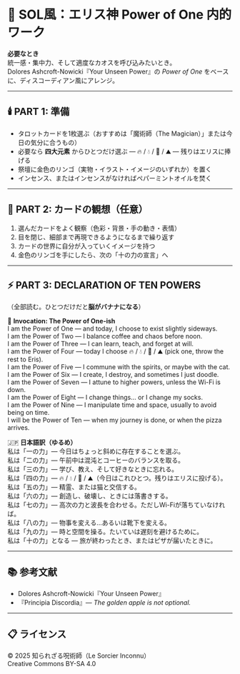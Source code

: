 # 🍏 SOL風：エリス神 Power of One 内的ワーク

**必要なとき**  
統一感・集中力、そして適度なカオスを呼び込みたいとき。  
Dolores Ashcroft-Nowicki『Your Unseen Power』の *Power of One* をベースに、ディスコーディアン風にアレンジ。

---

## 🕯️ PART 1: 準備
- タロットカードを1枚選ぶ（おすすめは「魔術師（The Magician）」または今日の気分に合うもの）  
- 必要なら **四大元素** からひとつだけ選ぶ — 🔥 / 💧 / 💨 / ⛰ — 残りはエリスに捧げる  
- 祭壇に金色のリンゴ（実物・イラスト・イメージのいずれか）を置く  
- インセンス、またはインセンスがなければペパーミントオイルを焚く  

---

## 🍎 PART 2: カードの観想（任意）
1. 選んだカードをよく観察（色彩・背景・手の動き・表情）  
2. 目を閉じ、細部まで再現できるようになるまで繰り返す  
3. カードの世界に自分が入っていくイメージを持つ  
4. 金色のリンゴを手にしたら、次の「十の力の宣言」へ  

---

## ⚡ PART 3: DECLARATION OF TEN POWERS
（全部読む。ひとつだけだと**脳がバナナになる**）

🔮 **Invocation: The Power of One-ish**  
I am the Power of One — and today, I choose to exist slightly sideways.  
I am the Power of Two — I balance coffee and chaos before noon.  
I am the Power of Three — I can learn, teach, and forget at will.  
I am the Power of Four — today I choose 🔥 / 💧 / 💨 / ⛰ (pick one, throw the rest to Eris).  
I am the Power of Five — I commune with the spirits, or maybe with the cat.  
I am the Power of Six — I create, I destroy, and sometimes I just doodle.  
I am the Power of Seven — I attune to higher powers, unless the Wi-Fi is down.  
I am the Power of Eight — I change things… or I change my socks.  
I am the Power of Nine — I manipulate time and space, usually to avoid being on time.  
I will be the Power of Ten — when my journey is done, or when the pizza arrives.  

🇯🇵 **日本語訳（ゆるめ）**  
私は「一の力」— 今日はちょっと斜めに存在することを選ぶ。  
私は「二の力」— 午前中は混沌とコーヒーのバランスを取る。  
私は「三の力」— 学び、教え、そして好きなときに忘れる。  
私は「四の力」— 🔥 / 💧 / 💨 / ⛰（今日はこれひとつ。残りはエリスに投げる）。  
私は「五の力」— 精霊、または猫と交信する。  
私は「六の力」— 創造し、破壊し、ときには落書きする。  
私は「七の力」— 高次の力と波長を合わせる。ただしWi-Fiが落ちていなければ。  
私は「八の力」— 物事を変える…あるいは靴下を変える。  
私は「九の力」— 時と空間を操る。たいていは遅刻を避けるために。  
私は「十の力」となる — 旅が終わったとき、またはピザが届いたときに。  

---

## 📚 参考文献
- Dolores Ashcroft-Nowicki『Your Unseen Power』  
- 『Principia Discordia』— *The golden apple is not optional.*

---

## 📋 ライセンス
© 2025 知られざる呪術師（Le Sorcier Inconnu）  
Creative Commons BY-SA 4.0  
